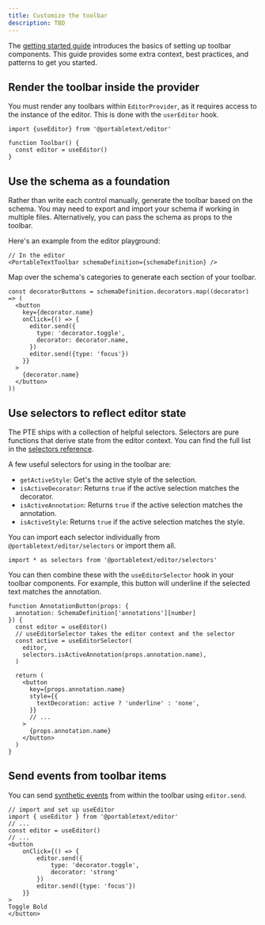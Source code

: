 ```yaml
---
title: Customize the toolbar
description: TBD
---
```


The [getting started guide](/getting-started/) introduces the basics of setting up toolbar components. This guide provides some extra context, best practices, and patterns to get you started.

## Render the toolbar inside the provider

You must render any toolbars within `EditorProvider`, as it requires access to the instance of the editor. This is done with the `userEditor` hook.

```tsx
import {useEditor} from '@portabletext/editor'

function Toolbar() {
  const editor = useEditor()
}
```

## Use the schema as a foundation

Rather than write each control manually, generate the toolbar based on the schema. You may need to export and import your schema if working in multiple files. Alternatively, you can pass the schema as props to the toolbar.

Here's an example from the editor playground:

```tsx
// In the editor
<PortableTextToolbar schemaDefinition={schemaDefinition} />
```

Map over the schema's categories to generate each section of your toolbar.

```tsx
const decoratorButtons = schemaDefinition.decorators.map((decorator) => (
  <button
    key={decorator.name}
    onClick={() => {
      editor.send({
        type: 'decorator.toggle',
        decorator: decorator.name,
      })
      editor.send({type: 'focus'})
    }}
  >
    {decorator.name}
  </button>
))
```

## Use selectors to reflect editor state

The PTE ships with a collection of helpful selectors. Selectors are pure functions that derive state from the editor context. You can find the full list in the [selectors reference](/reference/selectors/).

A few useful selectors for using in the toolbar are:

- `getActiveStyle`: Get's the active style of the selection.
- `isActiveDecorator`: Returns `true` if the active selection matches the decorator.
- `isActiveAnnotation`: Returns `true` if the active selection matches the annotation.
- `isActiveStyle`: Returns `true` if the active selection matches the style.

You can import each selector individually from `@portabletext/editor/selectors` or import them all.

```tsx
import * as selectors from '@portabletext/editor/selectors'
```

You can then combine these with the `useEditorSelector` hook in your toolbar components. For example, this button will underline if the selected text matches the annotation.

```tsx
function AnnotationButton(props: {
  annotation: SchemaDefinition['annotations'][number]
}) {
  const editor = useEditor()
  // useEditorSelector takes the editor context and the selector
  const active = useEditorSelector(
    editor,
    selectors.isActiveAnnotation(props.annotation.name),
  )

  return (
    <button
      key={props.annotation.name}
      style={{
        textDecoration: active ? 'underline' : 'none',
      }}
      // ...
    >
      {props.annotation.name}
    </button>
  )
}
```

## Send events from toolbar items

You can send [synthetic events](/reference/behavior-api/) from within the toolbar using `editor.send`.

```tsx
// import and set up useEditor
import { useEditor } from '@portabletext/editor'
// ...
const editor = useEditor()
// ...
<button
    onClick={() => {
        editor.send({
            type: 'decorator.toggle',
            decorator: 'strong'
        })
        editor.send({type: 'focus'})
    }}
>
Toggle Bold
</button>
```
